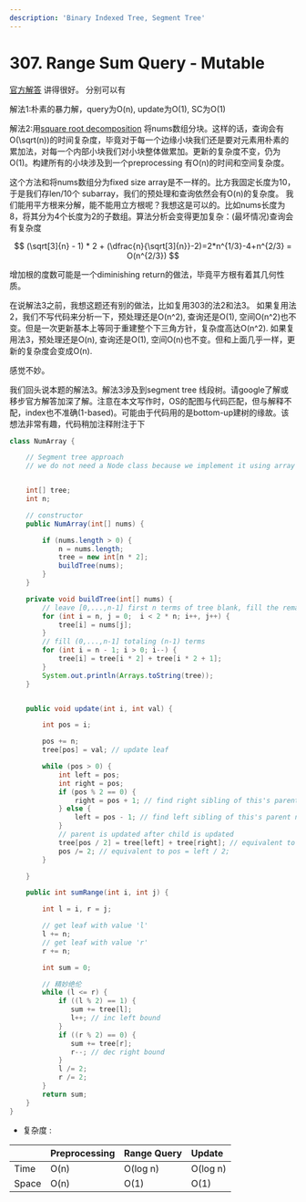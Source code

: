 ```yaml
---
description: 'Binary Indexed Tree, Segment Tree'
---
```


# 307. Range Sum Query - Mutable

[官方解答](https://leetcode.com/problems/range-sum-query-mutable/solution/) 讲得很好。 分别可以有 

解法1:朴素的暴力解，query为O\(n\), update为O\(1\), SC为O\(1\)

解法2:用[square root decomposition](https://www.geeksforgeeks.org/sqrt-square-root-decomposition-technique-set-1-introduction/) 将nums数组分块。这样的话，查询会有O\(\sqrt\(n\)\)的时间复杂度，毕竟对于每一个边缘小块我们还是要对元素用朴素的累加法，对每一个内部小块我们对小块整体做累加。更新的复杂度不变，仍为O\(1\)。构建所有的小块涉及到一个preprocessing 有O\(n\)的时间和空间复杂度。

这个方法和将nums数组分为fixed size array是不一样的。比方我固定长度为10，于是我们存len/10个 subarray，我们的预处理和查询依然会有O\(n\)的复杂度。 我们能用平方根来分解，能不能用立方根呢？我想这是可以的。比如nums长度为8，将其分为4个长度为2的子数组。算法分析会变得更加复杂：\(最坏情况\)查询会有复杂度

$$
(\sqrt[3]{n} - 1) * 2     + (\dfrac{n}{\sqrt[3]{n}}-2)=2*n^{1/3}-4+n^{2/3} = O(n^{2/3})
$$

增加根的度数可能是一个diminishing return的做法，毕竟平方根有着其几何性质。



在说解法3之前，我想这题还有别的做法，比如复用303的法2和法3。 如果复用法2，我们不写代码来分析一下，预处理还是O\(n^2\), 查询还是O\(1\), 空间O\(n^2\)也不变。但是一次更新基本上等同于重建整个下三角方针，复杂度高达O\(n^2\). 如果复用法3，预处理还是O\(n\), 查询还是O\(1\), 空间O\(n\)也不变。但和上面几乎一样，更新的复杂度会变成O\(n\).

感觉不妙。

我们回头说本题的解法3。解法3涉及到segment tree 线段树。请google了解或移步官方解答加深了解。注意在本文写作时，OS的配图与代码匹配，但与解释不配，index也不准确\(1-based\)。可能由于代码用的是bottom-up建树的缘故。该想法非常有趣，代码稍加注释附注于下

```java
class NumArray {

    // Segment tree approach
    // we do not need a Node class because we implement it using array


    int[] tree;
    int n;

    // constructor
    public NumArray(int[] nums) {

        if (nums.length > 0) {
            n = nums.length;
            tree = new int[n * 2];
            buildTree(nums);
        }
    }

    private void buildTree(int[] nums) {
        // leave [0,...,n-1] first n terms of tree blank, fill the remaining n terms
        for (int i = n, j = 0;  i < 2 * n; i++, j++) {
            tree[i] = nums[j];
        }
        // fill (0,...,n-1] totaling (n-1) terms
        for (int i = n - 1; i > 0; i--) {
            tree[i] = tree[i * 2] + tree[i * 2 + 1];
        }
        System.out.println(Arrays.toString(tree));
    }


    public void update(int i, int val) {

        int pos = i;

        pos += n;
        tree[pos] = val; // update leaf

        while (pos > 0) {
            int left = pos;
            int right = pos;
            if (pos % 2 == 0) {
                right = pos + 1; // find right sibling of this's parent node
            } else {
                left = pos - 1; // find left sibling of this's parent node
            }
            // parent is updated after child is updated
            tree[pos / 2] = tree[left] + tree[right]; // equivalent to tree[left/2]
            pos /= 2; // equivalent to pos = left / 2;
        }

    }

    public int sumRange(int i, int j) {

        int l = i, r = j;

        // get leaf with value 'l'
        l += n;
        // get leaf with value 'r'
        r += n;

        int sum = 0;

        // 精妙绝伦
        while (l <= r) {
            if ((l % 2) == 1) {
               sum += tree[l];
               l++; // inc left bound
            }
            if ((r % 2) == 0) {
               sum += tree[r];
               r--; // dec right bound
            }
            l /= 2;
            r /= 2;
        }
        return sum;
    }
}
```

* 复杂度 : 

|  | Preprocessing | Range Query | Update |
| :--- | :--- | :--- | :--- |
| Time | O\(n\) | O\(log n\) | O\(log n\) |
| Space | O\(n\) | O\(1\) | O\(1\) |

